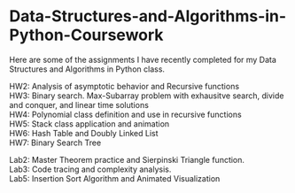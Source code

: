 # Data-Structures-and-Algorithms-in-Python-Coursework

Here are some of the assignments I have recently completed for my Data Structures and Algorithms in Python class. 

HW2: Analysis of asymptotic behavior and Recursive functions  
HW3: Binary search. Max-Subarray problem with exhausitve search, divide and conquer, and linear time solutions  
HW4: Polynomial class definition and use in recursive functions  
HW5: Stack class application and animation  
HW6: Hash Table and Doubly Linked List  
HW7: Binary Search Tree

Lab2: Master Theorem practice and Sierpinski Triangle function.  
Lab3: Code tracing and complexity analysis.  
Lab5: Insertion Sort Algorithm and Animated Visualization 
